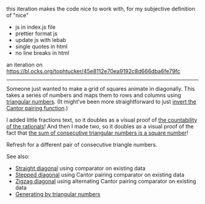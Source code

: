 this iteration makes the code nice to work with, for my subjective definition of "nice"

- js in index.js file
- prettier format js
- update js with lebab
- single quotes in html
- no line breaks in html

an iteration on https://bl.ocks.org/tophtucker/45e8112e70ea9192c8d666dba6fe79fc

---

Someone just wanted to make a grid of squares animate in diagonally. This takes a series of numbers and maps them to rows and columns using [triangular numbers](https://en.wikipedia.org/wiki/Triangular_number). (It might’ve been more straightforward to just [invert the Cantor pairing function](https://en.wikipedia.org/wiki/Pairing_function#Inverting_the_Cantor_pairing_function).)

I added little fractions text, so it doubles as a visual proof of [the countability of the rationals](http://www.homeschoolmath.net/teaching/rational-numbers-countable.php)! And then I made two, so it doubles as a visual proof of the fact that [the sum of consecutive triangular numbers is a square number](https://en.wikipedia.org/wiki/Triangular_number#Relations_to_other_figurate_numbers)!

Refresh for a different pair of consecutive triangle numbers.

See also:

- [Straight diagonal](http://bl.ocks.org/tophtucker/07acfe8e14559532fd226c954783cd7d) using comparator on existing data
- [Stepped diagonal](http://bl.ocks.org/tophtucker/f093228a443bf38af53c69722e2c40f4) using Cantor pairing comparator on existing data
- [Zigzag diagonal](http://bl.ocks.org/tophtucker/a18d11836a353730cef46bd005a82851) using alternating Cantor pairing comparator on existing data
- [Generating by triangular numbers](http://bl.ocks.org/tophtucker/45e8112e70ea9192c8d666dba6fe79fc)
